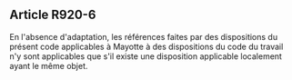 Article R920-6
----
En l'absence d'adaptation, les références faites par des dispositions du présent
code applicables à Mayotte à des dispositions du code du travail n'y sont
applicables que s'il existe une disposition applicable localement ayant le même
objet.
